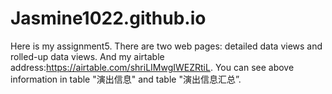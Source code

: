 # Jasmine1022.github.io
Here is my assignment5.
There are two web pages: detailed data views and rolled-up data views.
And my airtable address:https://airtable.com/shriLIMwgIWEZRtiL. You can see above information in table "演出信息" and table "演出信息汇总”.